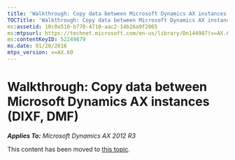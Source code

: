 ```yaml
---
title: 'Walkthrough: Copy data between Microsoft Dynamics AX instances (DIXF, DMF)'
TOCTitle: 'Walkthrough: Copy data between Microsoft Dynamics AX instances (DIXF, DMF)'
ms:assetid: 10c0a510-b770-4710-aac2-14b26a9f2065
ms:mtpsurl: https://technet.microsoft.com/en-us/library/Dn144987(v=AX.60)
ms:contentKeyID: 52249879
ms.date: 01/20/2016
mtps_version: v=AX.60
---
```


# Walkthrough: Copy data between Microsoft Dynamics AX instances (DIXF, DMF) 


_**Applies To:** Microsoft Dynamics AX 2012 R3_

This content has been moved to [this topic](https://docs.microsoft.com/en-us/dynamics365/unified-operations/dev-itpro/lifecycle-services/ax-2012/copy-data-between-instances-dixf).

  


